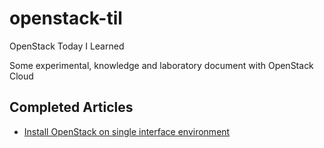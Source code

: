 # openstack-til

OpenStack Today I Learned

Some experimental, knowledge and laboratory document with OpenStack Cloud

## Completed Articles

- [Install OpenStack on single interface environment](./openstack-2-node-single-interface.md)
